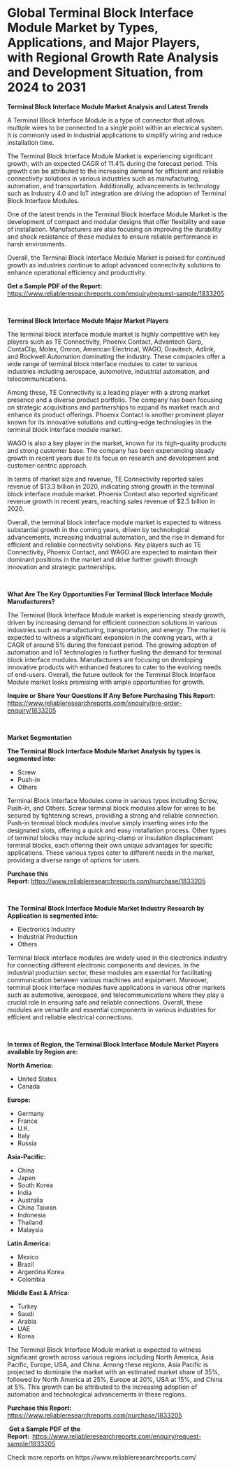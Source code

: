 <p><h1>Global Terminal Block Interface Module Market by Types, Applications, and Major Players, with Regional Growth Rate Analysis and Development Situation, from 2024 to 2031</h1></p><p><strong>Terminal Block Interface Module Market Analysis and Latest Trends</strong></p>
<p><p>A Terminal Block Interface Module is a type of connector that allows multiple wires to be connected to a single point within an electrical system. It is commonly used in industrial applications to simplify wiring and reduce installation time.</p><p>The Terminal Block Interface Module Market is experiencing significant growth, with an expected CAGR of 11.4% during the forecast period. This growth can be attributed to the increasing demand for efficient and reliable connectivity solutions in various industries such as manufacturing, automation, and transportation. Additionally, advancements in technology such as Industry 4.0 and IoT integration are driving the adoption of Terminal Block Interface Modules.</p><p>One of the latest trends in the Terminal Block Interface Module Market is the development of compact and modular designs that offer flexibility and ease of installation. Manufacturers are also focusing on improving the durability and shock resistance of these modules to ensure reliable performance in harsh environments.</p><p>Overall, the Terminal Block Interface Module Market is poised for continued growth as industries continue to adopt advanced connectivity solutions to enhance operational efficiency and productivity.</p></p>
<p><strong>Get a Sample PDF of the Report:&nbsp;</strong> <a href="https://www.reliableresearchreports.com/enquiry/request-sample/1833205">https://www.reliableresearchreports.com/enquiry/request-sample/1833205</a></p>
<p>&nbsp;</p>
<p><strong>Terminal Block Interface Module Major Market Players</strong></p>
<p><p>The terminal block interface module market is highly competitive with key players such as TE Connectivity, Phoenix Contact, Advantech Gorp, ContaClip, Molex, Omron, American Electrical, WAGO, Gravitech, Adlink, and Rockwell Automation dominating the industry. These companies offer a wide range of terminal block interface modules to cater to various industries including aerospace, automotive, industrial automation, and telecommunications.</p><p>Among these, TE Connectivity is a leading player with a strong market presence and a diverse product portfolio. The company has been focusing on strategic acquisitions and partnerships to expand its market reach and enhance its product offerings. Phoenix Contact is another prominent player known for its innovative solutions and cutting-edge technologies in the terminal block interface module market.</p><p>WAGO is also a key player in the market, known for its high-quality products and strong customer base. The company has been experiencing steady growth in recent years due to its focus on research and development and customer-centric approach.</p><p>In terms of market size and revenue, TE Connectivity reported sales revenue of $13.3 billion in 2020, indicating strong growth in the terminal block interface module market. Phoenix Contact also reported significant revenue growth in recent years, reaching sales revenue of $2.5 billion in 2020.</p><p>Overall, the terminal block interface module market is expected to witness substantial growth in the coming years, driven by technological advancements, increasing industrial automation, and the rise in demand for efficient and reliable connectivity solutions. Key players such as TE Connectivity, Phoenix Contact, and WAGO are expected to maintain their dominant positions in the market and drive further growth through innovation and strategic partnerships.</p></p>
<p>&nbsp;</p>
<p><strong>What Are The Key Opportunities For Terminal Block Interface Module Manufacturers?</strong></p>
<p><p>The Terminal Block Interface Module market is experiencing steady growth, driven by increasing demand for efficient connection solutions in various industries such as manufacturing, transportation, and energy. The market is expected to witness a significant expansion in the coming years, with a CAGR of around 5% during the forecast period. The growing adoption of automation and IoT technologies is further fueling the demand for terminal block interface modules. Manufacturers are focusing on developing innovative products with enhanced features to cater to the evolving needs of end-users. Overall, the future outlook for the Terminal Block Interface Module market looks promising with ample opportunities for growth.</p></p>
<p><strong>Inquire or Share Your Questions If Any Before Purchasing This Report:</strong> <a href="https://www.reliableresearchreports.com/enquiry/pre-order-enquiry/1833205">https://www.reliableresearchreports.com/enquiry/pre-order-enquiry/1833205</a></p>
<p>&nbsp;</p>
<p><strong>Market Segmentation</strong></p>
<p><strong>The Terminal Block Interface Module Market Analysis by types is segmented into:</strong></p>
<p><ul><li>Screw</li><li>Push-in</li><li>Others</li></ul></p>
<p><p>Terminal Block Interface Modules come in various types including Screw, Push-in, and Others. Screw terminal block modules allow for wires to be secured by tightening screws, providing a strong and reliable connection. Push-in terminal block modules involve simply inserting wires into the designated slots, offering a quick and easy installation process. Other types of terminal blocks may include spring-clamp or insulation displacement terminal blocks, each offering their own unique advantages for specific applications. These various types cater to different needs in the market, providing a diverse range of options for users.</p></p>
<p><strong>Purchase this Report:&nbsp;</strong><a href="https://www.reliableresearchreports.com/purchase/1833205">https://www.reliableresearchreports.com/purchase/1833205</a></p>
<p>&nbsp;</p>
<p><strong>The Terminal Block Interface Module Market Industry Research by Application is segmented into:</strong></p>
<p><ul><li>Electronics Industry</li><li>Industrial Production</li><li>Others</li></ul></p>
<p><p>Terminal block interface modules are widely used in the electronics industry for connecting different electronic components and devices. In the industrial production sector, these modules are essential for facilitating communication between various machines and equipment. Moreover, terminal block interface modules have applications in various other markets such as automotive, aerospace, and telecommunications where they play a crucial role in ensuring safe and reliable connections. Overall, these modules are versatile and essential components in various industries for efficient and reliable electrical connections.</p></p>
<p>&nbsp;</p>
<p><strong>In terms of Region, the Terminal Block Interface Module Market Players available by Region are:</strong></p>
<p>
    <p> <strong> North America: </strong>
        <ul>
            <li>United States</li>
            <li>Canada</li>
        </ul>
        </p> 
    <p> <strong> Europe: </strong>
        <ul>
            <li>Germany</li>
            <li>France</li>
            <li>U.K.</li>
            <li>Italy</li>
            <li>Russia</li>
        </ul>
        </p> 
    <p> <strong> Asia-Pacific: </strong>
        <ul>
            <li>China</li>
            <li>Japan</li>
            <li>South Korea</li>
            <li>India</li>
            <li>Australia</li>
            <li>China Taiwan</li>
            <li>Indonesia</li>
            <li>Thailand</li>
            <li>Malaysia</li>
        </ul>
        </p> 
    <p> <strong> Latin America: </strong>
        <ul>
            <li>Mexico</li>
            <li>Brazil</li>
            <li>Argentina Korea</li>
            <li>Colombia</li>
        </ul>
        </p> 
    <p> <strong> Middle East & Africa: </strong>
        <ul>
            <li>Turkey</li>
            <li>Saudi</li>
            <li>Arabia</li>
            <li>UAE</li>
            <li>Korea</li>
        </ul>
    </p>
    </p>
<p><p>The Terminal Block Interface Module market is expected to witness significant growth across various regions including North America, Asia Pacific, Europe, USA, and China. Among these regions, Asia Pacific is projected to dominate the market with an estimated market share of 35%, followed by North America at 25%, Europe at 20%, USA at 15%, and China at 5%. This growth can be attributed to the increasing adoption of automation and technological advancements in these regions.</p></p>
<p><strong>Purchase this Report: </strong><a href="https://www.reliableresearchreports.com/purchase/1833205">https://www.reliableresearchreports.com/purchase/1833205</a></p>
<p>&nbsp;<strong>Get a Sample PDF of the Report:&nbsp;&nbsp;</strong><a href="https://www.reliableresearchreports.com/enquiry/request-sample/1833205">https://www.reliableresearchreports.com/enquiry/request-sample/1833205</a></p>
<p><strong></strong></p>
<p>Check more reports on https://www.reliableresearchreports.com/</p>